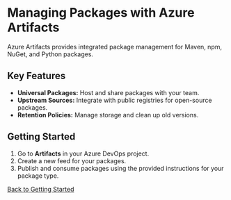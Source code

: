 # Managing Packages with Azure Artifacts

Azure Artifacts provides integrated package management for Maven, npm, NuGet, and Python packages.

## Key Features

- **Universal Packages:** Host and share packages with your team.
- **Upstream Sources:** Integrate with public registries for open-source packages.
- **Retention Policies:** Manage storage and clean up old versions.

## Getting Started

1. Go to **Artifacts** in your Azure DevOps project.
2. Create a new feed for your packages.
3. Publish and consume packages using the provided instructions for your package type.

[Back to Getting Started](getting-started.md)
